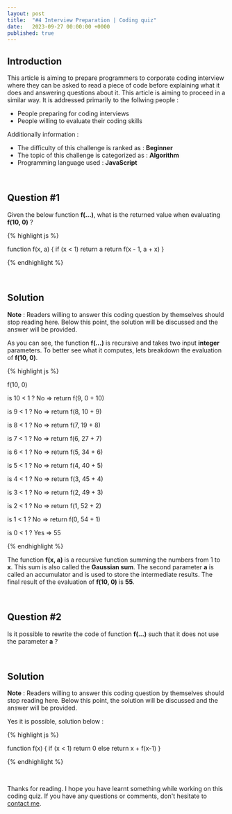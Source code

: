 ```yaml
---
layout: post
title:  "#4 Interview Preparation | Coding quiz"
date:   2023-09-27 00:00:00 +0000
published: true
---
```


## Introduction

This article is aiming to prepare programmers to corporate coding interview where they can be asked to read a piece of code before explaining what it does and answering questions about it. This article is aiming to proceed in a similar way. It is addressed primarily to the follwing people :

- People preparing for coding interviews
- People willing to evaluate their coding skills

Additionally information :
- The difficulty of this challenge is ranked as : **Beginner**
- The topic of this challenge is categorized as : **Algorithm**
- Programming language used  : **JavaScript**

<br/>

## Question \#1

Given the below function **f(...)**, what is the returned value when evaluating **f(10, 0)** ?

{% highlight js %}

function f(x, a) { 
    if (x < 1) return a
    return f(x - 1, a + x) 
}

{% endhighlight %}

<br/>

## Solution

**Note** : Readers willing to answer this coding question by themselves should stop reading here. Below this point, the solution will be discussed and the answer will be provided.

As you can see, the function **f(...)** is recursive and takes two input **integer** parameters. To better see what it computes, lets breakdown the evaluation of **f(10, 0)**.

{% highlight js %}

f(10, 0)

is 10 < 1 ? No => return f(9, 0 + 10)

is 9 < 1 ? No => return f(8, 10 + 9)

is 8 < 1 ? No => return f(7, 19 + 8)

is 7 < 1 ? No => return f(6, 27 + 7)

is 6 < 1 ? No => return f(5, 34 + 6)

is 5 < 1 ? No => return f(4, 40 + 5)

is 4 < 1 ? No => return f(3, 45 + 4)

is 3 < 1 ? No => return f(2, 49 + 3)

is 2 < 1 ? No => return f(1, 52 + 2)

is 1 < 1 ? No => return f(0, 54 + 1)

is 0 < 1 ? Yes => 55

{% endhighlight %}

The function **f(x, a)** is a recursive function summing the numbers from 1 to **x**. This sum is also called the **Gaussian sum**. The second parameter **a** is called an accumulator and is used to store the intermediate results. The final result of the evaluation of **f(10, 0)** is **55**.

<br/>

## Question \#2
Is it possible to rewrite the code of function **f(...)** such that it does not use the parameter **a** ?

<br/>

## Solution

**Note** : Readers willing to answer this coding question by themselves should stop reading here. Below this point, the solution will be discussed and the answer will be provided.

Yes it is possible, solution below :

{% highlight js %}

function f(x) {
    if (x < 1) return 0
    else return x + f(x-1)
}

{% endhighlight %}

<br/>

Thanks for reading. I hope you have learnt something while working on this coding quiz. If you have any questions or comments, don't hesitate to <a href="mailto:hello@assadnavi.ch">contact me</a>.
